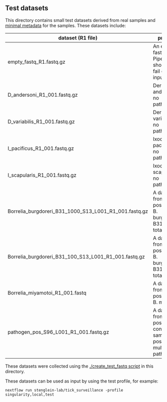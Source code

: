 ## Test datasets

This directory contains small test datasets derived from real samples and [minimal metadata](./test_metadata.xlsx) for the samples.  These datasets include:

| dataset (R1 file) | property |
| ------- | -------- | 
| empty_fastq_R1.fastq.gz | An empty fastq.  Pipeline should not fail on empty input |
| D_andersoni_R1_001.fastq.gz | Dermacentor andersoni - no pathogens |
| D_variabilis_R1_001.fastq.gz | Dermacentor variabilis - no pathogens |
| I_pacificus_R1_001.fastq.gz | Ixodes pacificus - no pathogens |
| I_scapularis_R1_001.fastq.gz | Ixodes scapularis - no pathogens |
| Borrelia_burgdoreri_B31_1000_S13_L001_R1_001.fastq.gz | A dataset from a tick positive for B. burgdorferi B31, 1000 total reads |
| Borrelia_burgdoreri_B31_100_S13_L001_R1_001.fastq.gz | A dataset from a tick positive for B. burgdorferi B31, 100 total reads |
| Borrelia_miyamotoi_R1_001.fastq | A dataset from a tick positive for B. miyamotoi |
| pathogen_pos_S96_L001_R1_001.fastq.gz | A dataset from a positive control sample positive for multiple pathogens |


These datasets were collected using the [./create_test_fastq script](./create_test_fastq) in this directory.

These datasets can be used as input by using the test profile, for example:

```
nextflow run stenglein-lab/tick_surveillance -profile singularity,local,test
```
